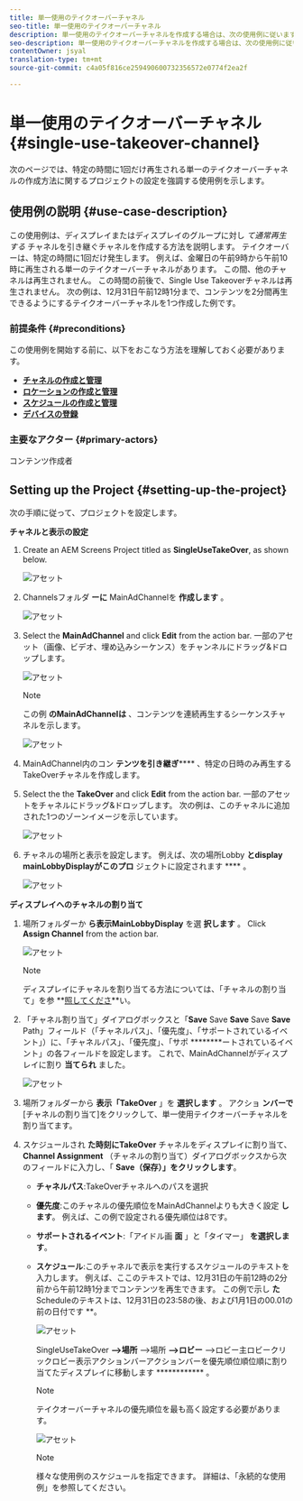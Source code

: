 ```yaml
---
title: 単一使用のテイクオーバーチャネル
seo-title: 単一使用のテイクオーバーチャネル
description: 単一使用のテイクオーバーチャネルを作成する場合は、次の使用例に従います。
seo-description: 単一使用のテイクオーバーチャネルを作成する場合は、次の使用例に従います。
contentOwner: jsyal
translation-type: tm+mt
source-git-commit: c4a05f816ce259490600732356572e0774f2ea2f

---
```



# 単一使用のテイクオーバーチャネル {#single-use-takeover-channel}

次のページでは、特定の時間に1回だけ再生される単一のテイクオーバーチャネルの作成方法に関するプロジェクトの設定を強調する使用例を示します。


## 使用例の説明 {#use-case-description}

この使用例は、ディスプレイまたはディスプレイのグループに対し *て通常再生する* チャネルを引き継ぐチャネルを作成する方法を説明します。 テイクオーバーは、特定の時間に1回だけ発生します。
例えば、金曜日の午前9時から午前10時に再生される単一のテイクオーバーチャネルがあります。 この間、他のチャネルは再生されません。 この時間の前後で、Single Use Takeoverチャネルは再生されません。 次の例は、12月31日午前12時1分まで、コンテンツを2分間再生できるようにするテイクオーバーチャネルを1つ作成した例です。

### 前提条件 {#preconditions}

この使用例を開始する前に、以下をおこなう方法を理解しておく必要があります。

* **[チャネルの作成と管理](managing-channels.md)**
* **[ロケーションの作成と管理](managing-locations.md)**
* **[スケジュールの作成と管理](managing-schedules.md)**
* **[デバイスの登録](device-registration.md)**

### 主要なアクター {#primary-actors}

コンテンツ作成者

## Setting up the Project {#setting-up-the-project}

次の手順に従って、プロジェクトを設定します。

**チャネルと表示の設定**

1. Create an AEM Screens Project titled as **SingleUseTakeOver**, as shown below.

   ![アセット](assets/single-takeover1.png)

1. Channelsフォルダ **ーに** MainAdChannelを **作成します** 。

   ![アセット](assets/single-takeover2.png)

1. Select the **MainAdChannel** and click **Edit** from the action bar. 一部のアセット（画像、ビデオ、埋め込みシーケンス）をチャンネルにドラッグ&amp;ドロップします。

   ![アセット](assets/single-takeover2.png)


   >[!NOTE]
   >この例 **のMainAdChannelは** 、コンテンツを連続再生するシーケンスチャネルを示します。

   ![アセット](assets/single-takeover3.png)

1. MainAdChannel内のコン **テンツを引き継ぎ****** 、特定の日時のみ再生するTakeOverチャネルを作成します。

1. Select the the **TakeOver** and click **Edit** from the action bar. 一部のアセットをチャネルにドラッグ&amp;ドロップします。 次の例は、このチャネルに追加された1つのゾーンイメージを示しています。

   ![アセット](assets/single-takeover4.png)

1. チャネルの場所と表示を設定します。 例えば、次の場所Lobby **とdisplay mainLobbyDisplayがこのプロ** ジェクトに設定されます **** 。

   ![アセット](assets/single-takeover5.png)

**ディスプレイへのチャネルの割り当て**

1. 場所フォルダーか **ら表示MainLobbyDisplay** を選 **択します** 。 Click **Assign Channel** from the action bar.

   ![アセット](assets/single-takeover6.png)

   >[!NOTE]
   >ディスプレイにチャネルを割り当てる方法については、「チャネルの割り当て」を参 **[照してくださ](channel-assignment.md)**い。

1. 「チャネル割り当て」ダイアログボックスと「**Save** Save **Save** Save **Save** Path」フィールド（「チャネルパス」、「優先度」、「サポートされているイベント」）に、「チャネルパス」、「優先度」、「サポ ********&#x200B;ートされているイベント」の各フィールドを設定します。 これで、MainAdChannelがディスプレイに割り **当てられ** ました。

   ![アセット](assets/single-takeover7.png)

1. 場所フォルダーから **表示「TakeOver** 」を **選択します** 。 アクショ **ンバーで** [チャネルの割り当て]をクリックして、単一使用テイクオーバーチャネルを割り当てます。

1. スケジュールされ **た時刻にTakeOver** チャネルをディスプレイに割り当て、 **Channel Assignment** （チャネルの割り当て）ダイアログボックスから次のフィールドに入力し、「 **Save（保存）」をクリックします**。

   * **チャネルパス**:TakeOverチャネルへのパスを選択
   * **優先度**:このチャネルの優先順位をMainAdChannelよりも大きく設定 **します**。 例えば、この例で設定される優先順位は8です。
   * **サポートされるイベント**:「アイドル画 **面** 」と「タイマー」 **を選択します**。
   * **スケジュール**:このチャネルで表示を実行するスケジュールのテキストを入力します。 例えば、ここのテキストでは、12月31日の午前12時の2分前から午前12時1分までコンテンツを再生できます。
この例で示し **た** Scheduleのテキストは、12月31日の23:58の後、および1月1日の00.01の前の日付です **。

      ![アセット](assets/single-takeover8.png)

      SingleUseTakeOver **—>場所** —>場所 **—>ロビー** —>ロビー主ロビークリックロビー表示アクションバーアクションバーを優先順位順位順に割り当てたディスプレイに移動します ************ 。

      >[!NOTE]
      >テイクオーバーチャネルの優先順位を最も高く設定する必要があります。

      ![アセット](assets/single-takeover9.png)

      >[!NOTE]
      >様々な使用例のスケジュールを指定できます。 詳細は、「永続的な使用例」を参照してください。